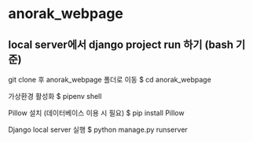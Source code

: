 # anorak_webpage

## local server에서 django project run 하기 (bash 기준)
git clone 후 anorak_webpage 폴더로 이동
$ cd anorak_webpage

가상환경 활성화
$ pipenv shell

Pillow 설치 (데이터베이스 이용 시 필요)
$ pip install Pillow

Django local server 실행
$ python manage.py runserver
